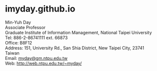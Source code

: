 # imyday.github.io
Min-Yuh Day  
Associate Professor  
Graduate Institute of Information Management, National Taipei University  
Tel: 886-2-86741111 ext. 66873  
Office: B8F12  
Address: 151, University Rd., San Shia District, New Taipei City, 23741 Taiwan  
Email: myday@gm.ntpu.edu.tw  
Web: http://web.ntpu.edu.tw/~myday/  
  